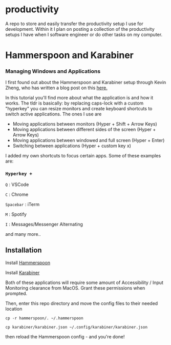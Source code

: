 # productivity
A repo to store and easily transfer the productivity setup I use for development. Within it I
plan on posting a collection of the productivity setups I have when I software engineer or do other tasks on my computer.

# Hammerspoon and Karabiner
### Managing Windows and Applications

I first found out about the Hammerspoon and Karabiner setup through Kevin Zheng, who has written a blog post on this [here.](https://kevzheng.com/hammerspoon-karabiner)

In this tutorial you'll find more about what the application is and how it works. The tldr is basically: by replacing caps-lock with a custom "hyperkey" you can resize monitors and create keyboard shortcuts to switch active applications. The ones I use are

- Moving applications between monitors (Hyper + Shift + Arrow Keys)
- Moving applications between different sides of the screen (Hyper + Arrow Keys)
- Moving applications between windowed and full screen (Hyper + Enter)
- Switching between applications (Hyper + custom key x)

I added my own shortcuts to focus certain apps. Some of these examples are:

### `Hyperkey +`

`Q` : VSCode

`C` : Chrome

`Spacebar` : iTerm

`M` : Spotify

`I` : Messages/Messenger Alternating


and many more..

## Installation

Install [Hammerspoon](https://www.hammerspoon.org/)

Install [Karabiner](https://karabiner-elements.pqrs.org/)

Both of these applications will require some amount of Accessibility / Input Monitoring clearance from MacOS. Grant these permissions when prompted.


Then, enter this repo directory and move the config files to their needed location

`cp -r hammerspoon/. ~/.hammerspoon`

`cp karabiner/karabiner.json ~/.config/karabiner/karabiner.json`

then reload the Hammerspoon config - and you're done!
